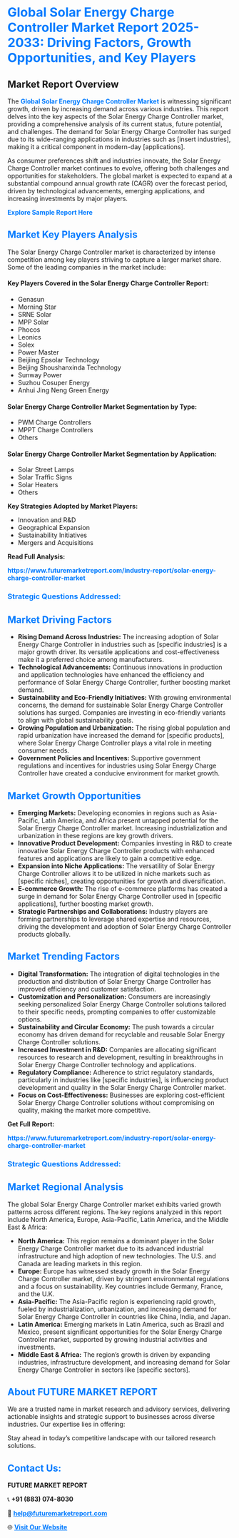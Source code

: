 <h1 style="color: #007BFF;">Global Solar Energy Charge Controller Market Report 2025-2033: Driving Factors, Growth Opportunities, and Key Players</h1>

<section id="overview">
<h2>Market Report Overview</h2>
<p>The <a href="https://www.futuremarketreport.com/industry-report/solar-energy-charge-controller-market" style="color: #007BFF; text-decoration: none;"><strong>Global Solar Energy Charge Controller Market</strong></a> is witnessing significant growth, driven by increasing demand across various industries. This report delves into the key aspects of the Solar Energy Charge Controller market, providing a comprehensive analysis of its current status, future potential, and challenges. The demand for Solar Energy Charge Controller has surged due to its wide-ranging applications in industries such as [insert industries], making it a critical component in modern-day [applications].</p>
<p>As consumer preferences shift and industries innovate, the Solar Energy Charge Controller market continues to evolve, offering both challenges and opportunities for stakeholders. The global market is expected to expand at a substantial compound annual growth rate (CAGR) over the forecast period, driven by technological advancements, emerging applications, and increasing investments by major players.</p>
</section>

<section id="overview">
<p><a href="https://www.futuremarketreport.com/request-sample/reportId=28196" style="color: #007BFF; text-decoration: none;"><strong>Explore Sample Report Here</strong></a></p>
</section>

<section id="key-players">
<h2 style="color: #007BFF;">Market Key Players Analysis</h2>
<p>The Solar Energy Charge Controller market is characterized by intense competition among key players striving to capture a larger market share. Some of the leading companies in the market include:</p>
<h4>Key Players Covered in the Solar Energy Charge Controller Report:</h4>
<ul><li>Genasun</li><li>Morning Star</li><li>SRNE Solar</li><li>MPP Solar</li><li>Phocos</li><li>Leonics</li><li>Solex</li><li>Power Master</li><li>Beijiing Epsolar Technology</li><li>Beijing Shoushanxinda Technology</li><li>Sunway Power</li><li>Suzhou Cosuper Energy</li><li>Anhui Jing Neng Green Energy</li></ul>
<h4>Solar Energy Charge Controller Market Segmentation by Type:</h4>
<ul><li>PWM Charge Controllers</li><li>MPPT Charge Controllers</li><li>Others</li></ul>

<h4>Solar Energy Charge Controller Market Segmentation by Application:</h4>
<ul><li>Solar Street Lamps</li><li>Solar Traffic Signs</li><li>Solar Heaters</li><li>Others</li></ul>
<p><strong>Key Strategies Adopted by Market Players:</strong></p>
<ul>
<li>Innovation and R&D</li>
<li>Geographical Expansion</li>
<li>Sustainability Initiatives</li>
<li>Mergers and Acquisitions</li>
</ul>
</section>

<section>
<p><strong>Read Full Analysis: </strong></p><a href="https://www.futuremarketreport.com/industry-report/solar-energy-charge-controller-market" style="color: #007BFF; text-decoration: none;"><strong>https://www.futuremarketreport.com/industry-report/solar-energy-charge-controller-market</strong></a>
<h3 style="color: #007BFF;">Strategic Questions Addressed:</h3>
</section>

<section id="driving-factors">
<h2 style="color: #007BFF;">Market Driving Factors</h2>
<ul>
<li><strong>Rising Demand Across Industries:</strong> The increasing adoption of Solar Energy Charge Controller in industries such as [specific industries] is a major growth driver. Its versatile applications and cost-effectiveness make it a preferred choice among manufacturers.</li>
<li><strong>Technological Advancements:</strong> Continuous innovations in production and application technologies have enhanced the efficiency and performance of Solar Energy Charge Controller, further boosting market demand.</li>
<li><strong>Sustainability and Eco-Friendly Initiatives:</strong> With growing environmental concerns, the demand for sustainable Solar Energy Charge Controller solutions has surged. Companies are investing in eco-friendly variants to align with global sustainability goals.</li>
<li><strong>Growing Population and Urbanization:</strong> The rising global population and rapid urbanization have increased the demand for [specific products], where Solar Energy Charge Controller plays a vital role in meeting consumer needs.</li>
<li><strong>Government Policies and Incentives:</strong> Supportive government regulations and incentives for industries using Solar Energy Charge Controller have created a conducive environment for market growth.</li>
</ul>
</section>

<section id="growth-opportunities">
<h2 style="color: #007BFF;">Market Growth Opportunities</h2>
<ul>
<li><strong>Emerging Markets:</strong> Developing economies in regions such as Asia-Pacific, Latin America, and Africa present untapped potential for the Solar Energy Charge Controller market. Increasing industrialization and urbanization in these regions are key growth drivers.</li>
<li><strong>Innovative Product Development:</strong> Companies investing in R&D to create innovative Solar Energy Charge Controller products with enhanced features and applications are likely to gain a competitive edge.</li>
<li><strong>Expansion into Niche Applications:</strong> The versatility of Solar Energy Charge Controller allows it to be utilized in niche markets such as [specific niches], creating opportunities for growth and diversification.</li>
<li><strong>E-commerce Growth:</strong> The rise of e-commerce platforms has created a surge in demand for Solar Energy Charge Controller used in [specific applications], further boosting market growth.</li>
<li><strong>Strategic Partnerships and Collaborations:</strong> Industry players are forming partnerships to leverage shared expertise and resources, driving the development and adoption of Solar Energy Charge Controller products globally.</li>
</ul>
</section>

<section id="trending-factors">
<h2 style="color: #007BFF;">Market Trending Factors</h2>
<ul>
<li><strong>Digital Transformation:</strong> The integration of digital technologies in the production and distribution of Solar Energy Charge Controller has improved efficiency and customer satisfaction.</li>
<li><strong>Customization and Personalization:</strong> Consumers are increasingly seeking personalized Solar Energy Charge Controller solutions tailored to their specific needs, prompting companies to offer customizable options.</li>
<li><strong>Sustainability and Circular Economy:</strong> The push towards a circular economy has driven demand for recyclable and reusable Solar Energy Charge Controller solutions.</li>
<li><strong>Increased Investment in R&D:</strong> Companies are allocating significant resources to research and development, resulting in breakthroughs in Solar Energy Charge Controller technology and applications.</li>
<li><strong>Regulatory Compliance:</strong> Adherence to strict regulatory standards, particularly in industries like [specific industries], is influencing product development and quality in the Solar Energy Charge Controller market.</li>
<li><strong>Focus on Cost-Effectiveness:</strong> Businesses are exploring cost-efficient Solar Energy Charge Controller solutions without compromising on quality, making the market more competitive.</li>
</ul>
</section>

<section>
<p><strong>Get Full Report: </strong></p><a href="https://www.futuremarketreport.com/industry-report/solar-energy-charge-controller-market" style="color: #007BFF; text-decoration: none;"><strong>https://www.futuremarketreport.com/industry-report/solar-energy-charge-controller-market</strong></a>
<h3 style="color: #007BFF;">Strategic Questions Addressed:</h3>
</section>


<section id="regional-analysis">
<h2 style="color: #007BFF;">Market Regional Analysis</h2>
<p>The global Solar Energy Charge Controller market exhibits varied growth patterns across different regions. The key regions analyzed in this report include North America, Europe, Asia-Pacific, Latin America, and the Middle East & Africa:</p>
<ul>
<li><strong>North America:</strong> This region remains a dominant player in the Solar Energy Charge Controller market due to its advanced industrial infrastructure and high adoption of new technologies. The U.S. and Canada are leading markets in this region.</li>
<li><strong>Europe:</strong> Europe has witnessed steady growth in the Solar Energy Charge Controller market, driven by stringent environmental regulations and a focus on sustainability. Key countries include Germany, France, and the U.K.</li>
<li><strong>Asia-Pacific:</strong> The Asia-Pacific region is experiencing rapid growth, fueled by industrialization, urbanization, and increasing demand for Solar Energy Charge Controller in countries like China, India, and Japan.</li>
<li><strong>Latin America:</strong> Emerging markets in Latin America, such as Brazil and Mexico, present significant opportunities for the Solar Energy Charge Controller market, supported by growing industrial activities and investments.</li>
<li><strong>Middle East & Africa:</strong> The region’s growth is driven by expanding industries, infrastructure development, and increasing demand for Solar Energy Charge Controller in sectors like [specific sectors].</li>
</ul>
</section>

<footer>
<h2 style="color: #007BFF;">About FUTURE MARKET REPORT</h2>
<p>We are a trusted name in market research and advisory services, delivering actionable insights and strategic support to businesses across diverse industries. Our expertise lies in offering:</p>

<p>Stay ahead in today’s competitive landscape with our tailored research solutions.</p>

<h2 style="color: #007BFF;">Contact Us:</h2>
<p><strong>FUTURE MARKET REPORT</strong></p>
<p>📞 <strong>+91 (883) 074-8030</strong></p>
<p>📧 <strong><a href="mailto:help@futuremarketreport.com" style="color: #007BFF;">help@futuremarketreport.com</a></strong></p>
<p>🌐 <strong><a href="https://www.futuremarketreport.com/" style="color: #007BFF;">Visit Our Website</a></strong></p>
</footer>